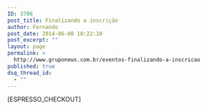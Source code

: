 ```yaml
---
ID: 3706
post_title: Finalizando a inscrição
author: Fernando
post_date: 2014-06-08 18:22:10
post_excerpt: ""
layout: page
permalink: >
  http://www.gruponews.com.br/eventos-finalizando-a-inscricao
published: true
dsq_thread_id:
  - ""
---
```

[ESPRESSO_CHECKOUT]